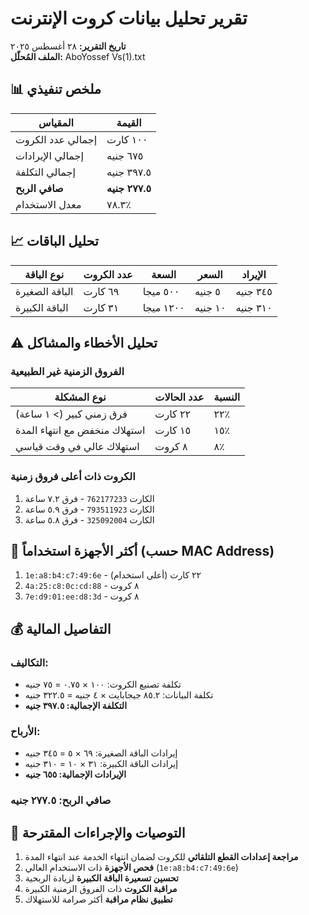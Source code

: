 # **تقرير تحليل بيانات كروت الإنترنت**
**تاريخ التقرير:** ٢٨ أغسطس ٢٠٢٥  
**الملف المُحلّل:** AboYossef Vs(1).txt

## 📊 **ملخص تنفيذي**

| المقياس | القيمة |
|---------|--------|
| إجمالي عدد الكروت | ١٠٠ كارت |
| إجمالي الإيرادات | ٦٧٥ جنيه |
| إجمالي التكلفة | ٣٩٧.٥ جنيه |
| **صافي الربح** | **٢٧٧.٥ جنيه** |
| معدل الاستخدام | ٧٨.٣٪ |

## 📈 **تحليل الباقات**

| نوع الباقة | عدد الكروت | السعة | السعر | الإيراد |
|------------|------------|-------|-------|---------|
| الباقة الصغيرة | ٦٩ كارت | ٥٠٠ ميجا | ٥ جنيه | ٣٤٥ جنيه |
| الباقة الكبيرة | ٣١ كارت | ١٢٠٠ ميجا | ١٠ جنيه | ٣١٠ جنيه |

## ⚠️ **تحليل الأخطاء والمشاكل**

### الفروق الزمنية غير الطبيعية
| نوع المشكلة | عدد الحالات | النسبة |
|-------------|-------------|--------|
| فرق زمني كبير (> ١ ساعة) | ٢٢ كارت | ٢٢٪ |
| استهلاك منخفض مع انتهاء المدة | ١٥ كارت | ١٥٪ |
| استهلاك عالي في وقت قياسي | ٨ كروت | ٨٪ |

### الكروت ذات أعلى فروق زمنية
1. الكارت `762177233` - فرق ٧.٢ ساعة
2. الكارت `793511923` - فرق ٥.٩ ساعة  
3. الكارت `325092004` - فرق ٥.٨ ساعة

## 📱 **أكثر الأجهزة استخداماً (حسب MAC Address)**

1. `1e:a8:b4:c7:49:6e` - ٢٢ كارت (أعلى استخدام)
2. `4a:25:c8:0c:cd:88` - ٨ كروت
3. `7e:d9:01:ee:d8:3d` - ٨ كروت

## 💰 **التفاصيل المالية**

### التكاليف:
- تكلفة تصنيع الكروت: ١٠٠ × ٠.٧٥ = ٧٥ جنيه
- تكلفة البيانات: ٨٥.٢ جيجابايت × ٤ جنيه = ٣٢٢.٥ جنيه
- **التكلفة الإجمالية: ٣٩٧.٥ جنيه**

### الأرباح:
- إيرادات الباقة الصغيرة: ٦٩ × ٥ = ٣٤٥ جنيه
- إيرادات الباقة الكبيرة: ٣١ × ١٠ = ٣١٠ جنيه
- **الإيرادات الإجمالية: ٦٥٥ جنيه**

### **صافي الربح: ٢٧٧.٥ جنيه**

## 🎯 **التوصيات والإجراءات المقترحة**

1. **مراجعة إعدادات القطع التلقائي** للكروت لضمان انتهاء الخدمة عند انتهاء المدة
2. **فحص الأجهزة** ذات الاستخدام العالي (`1e:a8:b4:c7:49:6e`)
3. **تحسين تسعيرة الباقة الكبيرة** لزيادة الربحية
4. **مراقبة الكروت** ذات الفروق الزمنية الكبيرة
5. **تطبيق نظام مراقبة** أكثر صرامة للاستهلاك
